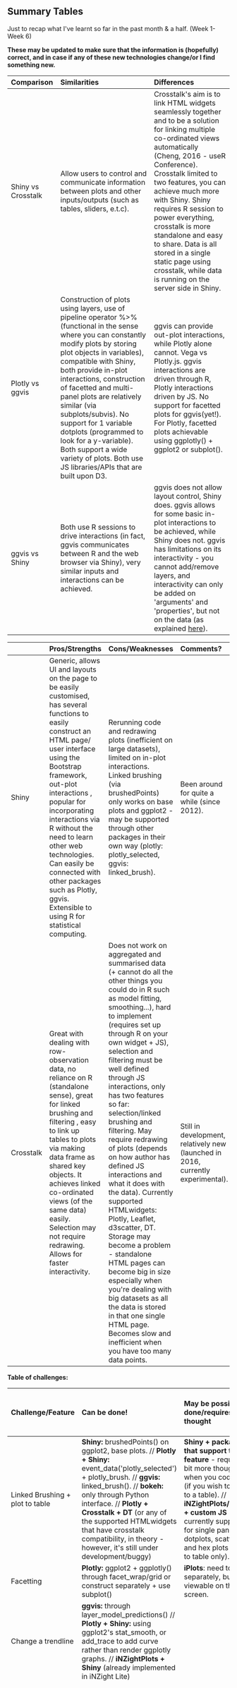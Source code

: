 ## Summary Tables

Just to recap what I've learnt so far in the past month & a half. (Week 1-Week 6)


**These may be updated to make sure that the information is (hopefully) correct, and in case if any of these new technologies change/or  I find something new.**


| Comparison  | Similarities     | Differences   |
|:------------| :-------------   | :-------------|
| Shiny vs Crosstalk    |   Allow users to control and communicate information between plots and other inputs/outputs (such as tables, sliders, e.t.c).    | Crosstalk's aim is to link HTML widgets seamlessly together and to be a solution for linking multiple co-ordinated views automatically (Cheng, 2016 - useR Conference). Crosstalk limited to two features, you can achieve much more with Shiny.  Shiny requires R session to power everything, crosstalk is more standalone and easy to share. Data is all stored in a single static page using crosstalk, while data is running on the server side in Shiny. |
| Plotly vs ggvis | Construction of plots using layers, use of pipeline operator %>% (functional in the sense where you can constantly modify plots by storing plot objects in variables), compatible with Shiny, both provide in-plot interactions, construction of facetted and multi-panel plots are relatively similar (via subplots/subvis). No support for 1 variable dotplots (programmed to look for a y-variable). Both support a wide variety of plots. Both use JS libraries/APIs that are built upon D3.     | ggvis can provide out-plot interactions, while Plotly alone cannot. Vega vs Plotly.js. ggvis interactions are driven through R, Plotly interactions driven by JS. No support for facetted plots for ggvis(yet!). For Plotly, facetted plots achievable using ggplotly() + ggplot2 or subplot().        |
| ggvis vs Shiny | Both use R sessions to drive interactions (in fact, ggvis communicates between R and the web browser via Shiny), very similar inputs and interactions can be achieved. | ggvis does not allow layout control, Shiny does. ggvis allows for some basic in-plot interactions to be achieved, while Shiny does not. ggvis has limitations on its interactivity - you cannot add/remove layers, and interactivity can only be added on 'arguments' and 'properties', but not on the data (as explained [here](http://ggvis.rstudio.com/interactivity.html#limitations)). |


| | Pros/Strengths        | Cons/Weaknesses | Comments? |
|:---------- | :--------- | :-----------| :---------|
| Shiny | Generic, allows UI and layouts on the page to be easily customised, has several functions to easily construct an HTML page/ user interface using the Bootstrap framework, out-plot interactions  , popular for incorporating interactions via R without the need to learn other web technologies. Can easily be connected with other packages such as Plotly, ggvis. Extensible to using R for statistical computing.  |  Rerunning code and redrawing plots (inefficient on large datasets),  limited on in-plot interactions. Linked brushing (via brushedPoints) only works on base plots and ggplot2 - may be supported through other packages in their own way (plotly: plotly_selected, ggvis: linked_brush).  | Been around for quite a while (since 2012). |
| Crosstalk | Great with dealing with row-observation data, no reliance on R (standalone sense), great for linked brushing and filtering , easy to link up tables to plots via making data frame as shared key objects. It achieves linked co-ordinated views (of the same data) easily. Selection may not require redrawing. Allows for faster interactivity.  |  Does not work on aggregated and summarised data (+ cannot do all the other things you could do in R such as model fitting, smoothing...), hard to implement (requires set up through R on your own widget + JS), selection and filtering must be well defined through JS interactions, only has two features so far: selection/linked brushing and filtering. May require redrawing of plots (depends on how author has defined JS interactions and what it does with the data). Currently supported HTMLwidgets: Plotly, Leaflet, d3scatter, DT. Storage may become a problem - standalone HTML pages can become big in size especially when you're dealing with big datasets as all the data is stored in that one single HTML page. Becomes slow and inefficient when you have too many data points.  |   Still in development, relatively new (launched in 2016, currently experimental).  |

**Table of challenges:**

| Challenge/Feature | Can be done!        | May be possible/half done/requires more thought | Too hard, unfortunately beyond my knowledge/not supported | The 'NOT SURE' pile (most likely no) + comments |
|:---------- | :--------- | :-----------| :---------| :---------|
| Linked Brushing + plot to table |  **Shiny:** brushedPoints() on ggplot2, base plots. //  **Plotly + Shiny:** event_data('plotly_selected') + plotly_brush. //  **ggvis:** linked_brush().  // **bokeh:** only through Python interface. // **Plotly + Crosstalk + DT** (or any of the supported HTMLwidgets that have crosstalk compatibility, in theory - however, it's still under development/buggy)    |     **Shiny + packages that support this feature** - requires a bit more thought when you code it up (if you wish to link it to a table).  //   **iNZightPlots/gridSVG + custom JS** - currently supported for single panel dotplots, scatterplots and hex plots (for plot to table only).       |     Not supported: **Other HTMLwidgets** such as highcharter, rbokeh. May become possible if they do have a feature that does linked brushing and can be Shiny/crosstalk compatible.    | |
| Facetting |      **Plotly:** ggplot2 + ggplotly() through facet_wrap/grid or construct separately + use subplot()      | **iPlots**: need to plot separately, but viewable on the screen.   |      Not supported: **ggvis** (under development as subvis).      | |
| Change a trendline |  **ggvis:** through layer_model_predictions() //  **Plotly + Shiny:** using ggplot2's stat_smooth, or add_trace to add curve rather than render ggplotly graphs. // **iNZightPlots + Shiny** (already implemented in iNZight Lite)        |             | Not supported: **Crosstalk** (due to its limitations).| |
| Boxplot + selected points | **iNZightPlots/gridSVG + custom JS** |     **Crosstalk + Plotly:** using the highlight() function and guessing a selection by eye (not reliable)      |      Using **Plotly in R or Plotly.JS** - adding a custom event attribute onto the boxplot to highlight points (but doesn't make sense to since it's rendered the boxplot as 1 single object).  The problem is finding out which element to attach events/functions to (once you know, you can either use onRender() in R, or write JS manually) - don't enough about the Plotly API to know which elements to manipulate.   | **ggvis:** I don't think there's a way to link a boxplot to a dotplot or its layers (when applying hover on boxplot: highlights whole box). Because it's built upon Vega, it might be possible using JavaScript manually. |
| Array of plots/ Linked scatterplot matrix + zoom-in feature | **iPlots:** you can draw all the plots separately, but they will automatically link, and you can easily zoom into one. | **Crosstalk + d3scatter + Shiny:** define each individual plot, and use UI options from Shiny to layout, use crosstalk to link all of the plots together, create modal to zoom/view  a single plot. // **Shiny + ggvis:** Shiny could facilitate all the links, but having a bit of trouble putting a ggvis graph into a modal. // **Crosstalk + Plotly + Shiny:** use Shiny to render all the UI, Crosstalk to do all the linking, Plotly to create all the plots and bind it together with subplot(). Note that you must use subplot and render all the plots as 1 plot object otherwise it fails to link all the plots properly. You can also achieve a linked ggpairs() plot. |   | In theory, you could use crosstalk to link all the plots up, and then manually attach the pop-up using event handlers. Not sure if there's a way to link the current plot to the existing plots in the plot matrix if it's going to appear in a new window. |
| Prevent redraws |  | (Not sure??) Shiny: Find a way to prevent/isolate reactivity in certain places. | If we use **Shiny**, we're always updating/rerendering the plot. Most likely need to find a JS solution, or somehow write JS in R.  | A possible underlying problem: Plotly, ggvis, ggplot2 all plot with 'layers', but you can't modify these layers easily without rerendering the entire plot (or refer back to the plot object). |
